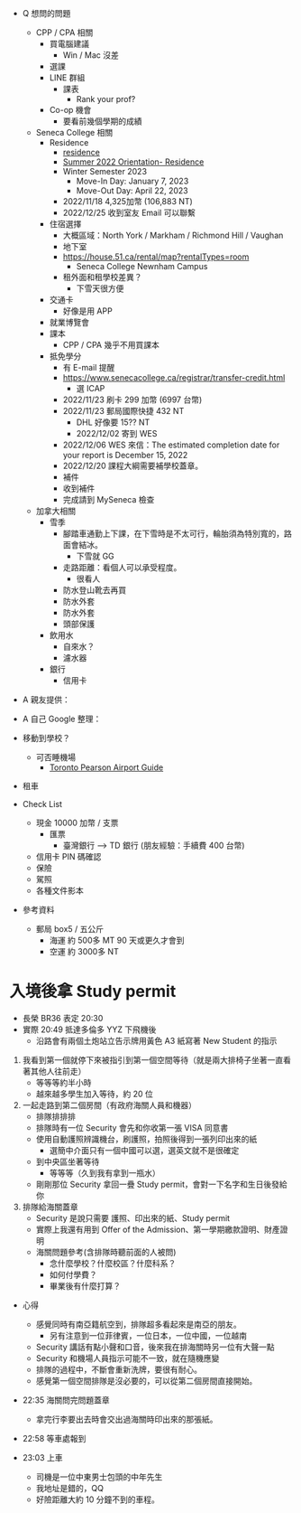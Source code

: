 - Q 想問的問題
    - CPP / CPA 相關
        - 買電腦建議
            - Win / Mac 沒差
        - 選課
        - LINE 群組
            - 課表
                - Rank your prof?
        - Co-op 機會
            - 要看前幾個學期的成績
    - Seneca College 相關
        - Residence
            - [residence](https://senecaresidence.ca/faq/)
            - [Summer 2022 Orientation- Residence](https://www.instagram.com/p/CdYk7O5Jgv9/)
            - Winter Semester 2023
                - Move-In Day: January 7, 2023
                - Move-Out Day: April 22, 2023
            - 2022/11/18 4,325加幣 (106,883 NT)
            - 2022/12/25 收到室友 Email 可以聯繫
        - 住宿選擇
            - 大概區域：North York / Markham / Richmond Hill / Vaughan
            - 地下室
            - https://house.51.ca/rental/map?rentalTypes=room
                - Seneca College Newnham Campus
            - 租外面和租學校差異？
                - 下雪天很方便
        - 交通卡
            - 好像是用 APP
        - 就業博覽會
        - 課本
            - CPP / CPA 幾乎不用買課本
        - 抵免學分
            - 有 E-mail 提醒
            - https://www.senecacollege.ca/registrar/transfer-credit.html
                - 選 ICAP
            - 2022/11/23 刷卡 299 加幣 (6997 台幣)
            - 2022/11/23 郵局國際快捷 432 NT
                - DHL 好像要 15?? NT
                - 2022/12/02 寄到 WES
            - 2022/12/06 WES 來信：The estimated completion date for your report is December 15, 2022
            - 2022/12/20 課程大綱需要補學校蓋章。
            - 補件
            - 收到補件
            - 完成請到 MySeneca 檢查
    - 加拿大相關
        - 雪季
            - 腳踏車通勤上下課，在下雪時是不太可行，輪胎須為特別寬的，路面會結冰。
                - 下雪就 GG
            - 走路距離：看個人可以承受程度。
                - 很看人
            - 防水登山靴去再買
            - 防水外套
            - 防水外套
            - 頭部保護
        - 飲用水
            - 自來水？
            - 濾水器
        - 銀行
            - 信用卡
- A 親友提供：
- A 自己 Google 整理：

- 移動到學校？
    - 可否睡機場
        - [Toronto Pearson Airport Guide](https://www.sleepinginairports.net/guides/toronto-pearson-airport-guide.htm)
- 租車

- Check List
    - 現金 10000 加幣 / 支票
        - 匯票
            - 臺灣銀行 --> TD 銀行 (朋友經驗：手續費 400 台幣)
    - 信用卡 PIN 碼確認
    - 保險
    - 駕照
    - 各種文件影本

- 參考資料
    - 郵局 box5 / 五公斤
        - 海運 約 500多 MT 90 天或更久才會到
        - 空運 約 3000多 NT


# 入境後拿 Study permit
- 長榮 BR36 表定 20:30
- 實際 20:49 抵達多倫多 YYZ 下飛機後
    - 沿路會有兩個土炮站立告示牌用黃色 A3 紙寫著 New Student 的指示
1. 我看到第一個就停下來被指引到第一個空間等待（就是兩大排椅子坐著一直看著其他人往前走）
    - 等等等約半小時
    - 越來越多學生加入等待，約 20 位
2. 一起走路到第二個房間（有政府海關人員和機器）
    - 排隊排排排
    - 排隊時有一位 Security 會先和你收第一張 VISA 同意書
    - 使用自動護照辨識機台，刷護照，拍照後得到一張列印出來的紙
        - 選簡中介面只有一個中國可以選，選英文就不是很確定
    - 到中央區坐著等待
        - 等等等（久到我有拿到一瓶水）
    - 剛剛那位 Security 拿回一疊 Study permit，會對一下名字和生日後發給你
3. 排隊給海關蓋章
    - Security 是說只需要 護照、印出來的紙、Study permit
    - 實際上我還有用到 Offer of the Admission、第一學期繳款證明、財產證明
    - 海關問題參考(含排隊時聽前面的人被問)
        - 念什麼學校？什麼校區？什麼科系？
        - 如何付學費？
        - 畢業後有什麼打算？
- 心得
    - 感覺同時有南亞籍航空到，排隊超多看起來是南亞的朋友。
        - 另有注意到一位菲律賓，一位日本，一位中國，一位越南
    - Security 講話有點小聲和口音，後來我在排海關時另一位有大聲一點
    - Security 和機場人員指示可能不一致，就在隨機應變
    - 排隊的過程中，不斷會重新洗牌，要很有耐心。
    - 感覺第一個空間排隊是沒必要的，可以從第二個房間直接開始。

- 22:35  海關問完問題蓋章
    - 拿完行李要出去時會交出過海關時印出來的那張紙。


- 22:58 等車處報到
- 23:03 上車
    - 司機是一位中東男士包頭的中年先生
    - 我地址是錯的，QQ
    - 好險距離大約 10 分鐘不到的車程。